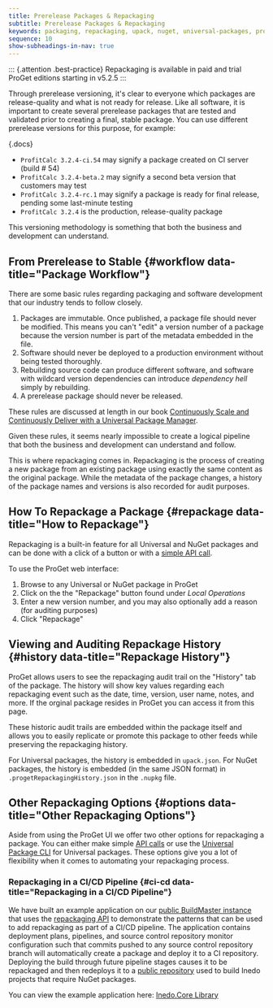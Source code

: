 ```yaml
---
title: Prerelease Packages & Repackaging
subtitle: Prerelease Packages & Repackaging
keywords: packaging, repackaging, upack, nuget, universal-packages, proget
sequence: 10
show-subheadings-in-nav: true
---
```


::: {.attention .best-practice}
Repackaging is available in paid and trial ProGet editions starting in v5.2.5
:::

Through prerelease versioning, it's clear to everyone which packages are release-quality and what is not ready for release. Like all software, it is important to create several prerelease packages that are tested and validated prior to creating a final, stable package. You can use different prerelease versions for this purpose, for example:

{.docs}
- `ProfitCalc 3.2.4-ci.54` may signify a package created on CI server (build # 54)
- `ProfitCalc 3.2.4-beta.2` may signify a second beta version that customers may test
- `ProfitCalc 3.2.4-rc.1` may signify a package is ready for final release, pending some last-minute testing
- `ProfitCalc 3.2.4` is the production, release-quality package

This versioning methodology is something that both the business and development can understand.


## From Prerelease to Stable {#workflow data-title="Package Workflow"}

There are some basic rules regarding packaging and software development that our industry tends to follow closely.

1. Packages are immutable. Once published, a package file should never be modified. This means you can't "edit" a version number of a package because the version number is part of the metadata embedded in the file.
2. Software should never be deployed to a production environment without being tested thoroughly.
3. Rebuilding source code can produce different software, and software with wildcard version dependencies can introduce *dependency hell* simply by rebuilding.
4. A prerelease package should never be released.

These rules are discussed at length in our book [Continuously Scale and Continuously Deliver with a Universal Package Manager](https://inedo.com/support/resources/ebooks/continuously-scale-deliver-upm).

Given these rules, it seems nearly impossible to create a logical pipeline that both the business and development can understand and follow.

This is where repackaging comes in. Repackaging is the process of creating a new package from an existing package using exactly the same content as the original package. While the metadata of the package changes, a history of the package names and versions is also recorded for audit purposes.

## How To Repackage a Package {#repackage data-title="How to Repackage"}

Repackaging is a built-in feature for all Universal and NuGet packages and can be done with a click of a button or with a [simple API call](/docs/proget/reference/api/repackaging).

To use the ProGet web interface:

1. Browse to any Universal or NuGet package in ProGet
2. Click on the the "Repackage" button found under _Local Operations_
3. Enter a new version number, and you may also optionally add a reason (for auditing purposes)
4. Click "Repackage"

## Viewing and Auditing Repackage History {#history data-title="Repackage History"}

ProGet allows users to see the repackaging audit trail on the "History" tab of the package. The history will show key values regarding each repackaging event such as the date, time, version, user name, notes, and more. If the orginal package resides in ProGet you can access it from this page.

These historic audit trails are embedded within the package itself and allows you to easily replicate or promote this package to other feeds while preserving the repackaging history.

For Universal packages, the history is embedded in `upack.json`. For NuGet packages, the history is embedded (in the same JSON format) in `.progetRepackagingHistory.json` in the `.nupkg` file.

## Other Repackaging Options {#options data-title="Other Repackaging Options"}

Aside from using the ProGet UI we offer two other options for repackaging a package. You can either make simple [API calls](/docs/proget/reference/api/repackaging) or use the [Universal Package CLI](/docs/upack/tools-and-libraries/upack-cli) for Universal packages. These options give you a lot of flexibility when it comes to automating your repackaging process.

### Repackaging in a CI/CD Pipeline {#ci-cd data-title="Repackaging in a CI/CD Pipeline"}

We have built an example application on our [public BuildMaster instance](https://buildmaster.inedo.com) that uses the [repackaging API](/docs/proget/reference/api/repackaging) to demonstrate the patterns that can be used to add repackaging as part of a CI/CD pipeline. The application contains deployment plans, pipelines, and source control repository monitor configuration such that commits pushed to any source control repository branch will automatically create a package and deploy it to a CI repository. Deploying the build through future pipeline stages causes it to be repackaged and then redeploys it to a [public repository](https://proget.inedo.com/feeds/ExternalBuild) used to build Inedo projects that require NuGet packages.

You can view the example application here: [Inedo.Core Library](https://buildmaster.inedo.com/applications/44/)
